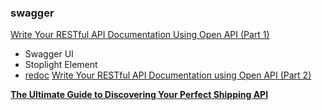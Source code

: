 
### swagger


[Write Your RESTful API Documentation Using Open API (Part 1)](https://medium.com/@biteship/write-your-restful-api-documentation-using-open-api-part-1-160efc173a59)
- Swagger UI
- Stoplight Element
- [redoc](https://github.com/Redocly/redoc)
[Write Your RESTful API Documentation using Open API (Part 2)](https://medium.com/@biteship/write-your-restful-api-documentation-using-open-api-part-2-249a20ee37c7)

[**The Ultimate Guide to Discovering Your Perfect Shipping API**](https://medium.com/@biteship/the-ultimate-guide-to-discovering-your-perfect-shipping-api-0e5e8a732f6a)
